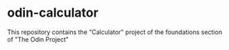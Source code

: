 # odin-calculator
This repository contains the "Calculator" project of the foundations section of "The Odin Project"
